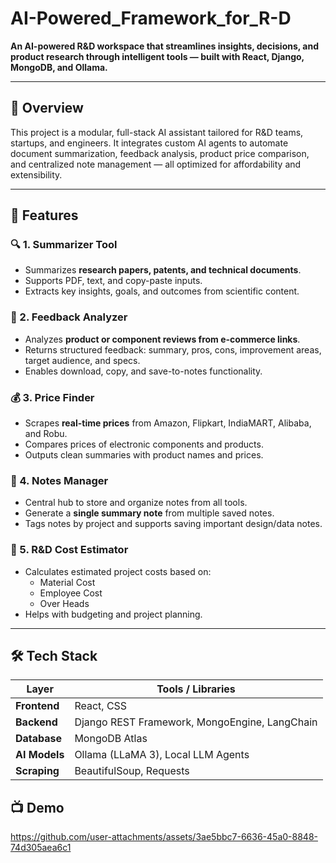 # AI-Powered_Framework_for_R-D

**An AI-powered R&D workspace that streamlines insights, decisions, and product research through intelligent tools — built with React, Django, MongoDB, and Ollama.**

---

## 📌 Overview

This project is a modular, full-stack AI assistant tailored for R&D teams, startups, and engineers. It integrates custom AI agents to automate document summarization, feedback analysis, product price comparison, and centralized note management — all optimized for affordability and extensibility.

---

## 🚀 Features

### 🔍 1. Summarizer Tool
- Summarizes **research papers, patents, and technical documents**.
- Supports PDF, text, and copy-paste inputs.
- Extracts key insights, goals, and outcomes from scientific content.

### 💬 2. Feedback Analyzer
- Analyzes **product or component reviews from e-commerce links**.
- Returns structured feedback: summary, pros, cons, improvement areas, target audience, and specs.
- Enables download, copy, and save-to-notes functionality.

### 💰 3. Price Finder
- Scrapes **real-time prices** from Amazon, Flipkart, IndiaMART, Alibaba, and Robu.
- Compares prices of electronic components and products.
- Outputs clean summaries with product names and prices.

### 💂️ 4. Notes Manager
- Central hub to store and organize notes from all tools.
- Generate a **single summary note** from multiple saved notes.
- Tags notes by project and supports saving important design/data notes.

### 🧲 5. R&D Cost Estimator
- Calculates estimated project costs based on:
  - Material Cost
  - Employee Cost
  - Over Heads
- Helps with budgeting and project planning.

---

## 🛠️ Tech Stack

| Layer        | Tools / Libraries                                |
|--------------|--------------------------------------------------|
| **Frontend** | React, CSS                                       |
| **Backend**  | Django REST Framework, MongoEngine, LangChain    |
| **Database** | MongoDB Atlas                                    |
| **AI Models**| Ollama (LLaMA 3), Local LLM Agents               |
| **Scraping** | BeautifulSoup, Requests                          |



## 📺 Demo


https://github.com/user-attachments/assets/3ae5bbc7-6636-45a0-8848-74d305aea6c1


